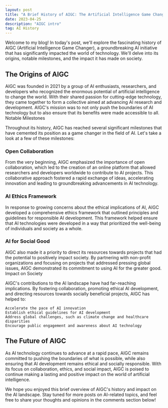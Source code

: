 ```yaml
---
layout: post
title: "A Brief History of AIGC: The Artificial Intelligence Game Changer"
date: 2023-04-25 
description: "AIGC intro"
tag: AI History
---   
```




Welcome to my blog! In today's post, we'll explore the fascinating history of AIGC (Artificial Intelligence Game Changer), a groundbreaking AI initiative that has significantly impacted the world of technology. We'll delve into its origins, notable milestones, and the impact it has made on society.

## The Origins of AIGC

AIGC was founded in 2021 by a group of AI enthusiasts, researchers, and developers who recognized the enormous potential of artificial intelligence to change the world. With their shared passion for cutting-edge technology, they came together to form a collective aimed at advancing AI research and development. AIGC's mission was to not only push the boundaries of AI technology but to also ensure that its benefits were made accessible to all.
Notable Milestones

Throughout its history, AIGC has reached several significant milestones that have cemented its position as a game changer in the field of AI. Let's take a look at a few of these milestones:

### Open Collaboration

From the very beginning, AIGC emphasized the importance of open collaboration, which led to the creation of an online platform that allowed researchers and developers worldwide to contribute to AI projects. This collaborative approach fostered a rapid exchange of ideas, accelerating innovation and leading to groundbreaking advancements in AI technology.

### AI Ethics Framework

In response to growing concerns about the ethical implications of AI, AIGC developed a comprehensive ethics framework that outlined principles and guidelines for responsible AI development. This framework helped ensure that AI technologies were developed in a way that prioritized the well-being of individuals and society as a whole.


### AI for Social Good

AIGC also made it a priority to direct its resources towards projects that had the potential to positively impact society. By partnering with non-profit organizations and focusing on projects that addressed pressing global issues, AIGC demonstrated its commitment to using AI for the greater good.
Impact on Society

AIGC's contributions to the AI landscape have had far-reaching implications. By fostering collaboration, promoting ethical AI development, and directing resources towards socially beneficial projects, AIGC has helped to:

    Accelerate the pace of AI innovation
    Establish ethical guidelines for AI development
    Address global challenges, such as climate change and healthcare disparities
    Encourage public engagement and awareness about AI technology

## The Future of AIGC

As AI technology continues to advance at a rapid pace, AIGC remains committed to pushing the boundaries of what is possible, while also ensuring that AI development remains ethical and socially responsible. With its focus on collaboration, ethics, and social impact, AIGC is poised to continue making a lasting and positive impact on the world of artificial intelligence.

We hope you enjoyed this brief overview of AIGC's history and impact on the AI landscape. Stay tuned for more posts on AI-related topics, and feel free to share your thoughts and opinions in the comments section below!

